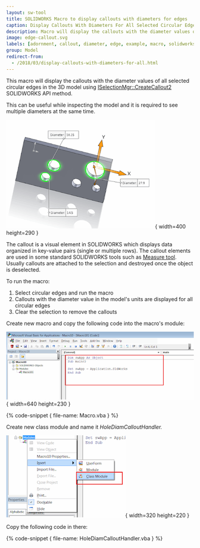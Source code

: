 ```yaml
---
layout: sw-tool
title: SOLIDWORKS Macro to display callouts with diameters for edges
caption: Display Callouts With Diameters For All Selected Circular Edges
description: Macro will display the callouts with the diameter values of all selected circular edges in the 3D model
image: edge-callout.svg
labels: [adornment, callout, diameter, edge, example, macro, solidworks api, unit conversion]
group: Model
redirect-from:
  - /2018/03/display-callouts-with-diameters-for-all.html
---
```

This macro will display the callouts with the diameter values of all selected circular edges in the 3D model using [ISelectionMgr::CreateCallout2](http://help.solidworks.com/2018/english/api/sldworksapi/solidworks.interop.sldworks~solidworks.interop.sldworks.iselectionmgr~createcallout2.html) SOLIDWORKS API method.

This can be useful while inspecting the model and it is required to see multiple diameters at the same time.

![Diameters displayed in the callout for selected holes](hole-diams.png){ width=400 height=290 }

The callout is a visual element in SOLIDWORKS which displays data organized in key-value pairs (single or multiple rows). The callout elements are used in some standard SOLIDWORKS tools such as [Measure tool](http://help.solidworks.com/2017/english/solidworks/sldworks/t_using_the_measure_tool.htm). Usually callouts are attached to the selection and destroyed once the object is deselected.

To run the macro:

1. Select circular edges and run the macro
1. Callouts with the diameter value in the model's units are displayed for all circular edges
1. Clear the selection to remove the callouts

Create new macro and copy the following code into the macro's module:

![Macro module in VBA editor](macro-module.png){ width=640 height=230 }

{% code-snippet { file-name: Macro.vba } %}

Create new class module and name it *HoleDiamCalloutHandler.*  

![Adding class module to VBA macro](insert-class-module.png){ width=320 height=220 }

Copy the following code in there:

{% code-snippet { file-name: HoleDiamCalloutHandler.vba } %}
